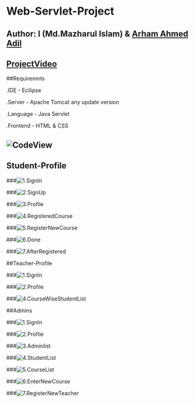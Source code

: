 # Web-Servlet-Project
## Author:  I  (Md.Mazharul Islam) & [Arham Ahmed Adil](https://github.com/marhamaa)

## [ProjectVideo](https://youtu.be/j6jQyXXqHB8?si=ypC674q_TBZNl8L6)

##Requiremnts

.IDE - Ecilipse

.Server - Apache Tomcat any update version

.Language - Java Servlet

.Frontend - HTML & CSS

## ![CodeView](Servlet-images/1.jpg)


## Student-Profile

###![1.SignIn](Servlet-images/2.jpg)

###![2.SignUp](Servlet-images/3.jpg)

###![3.Profile](Servlet-images/5.jpg)

###![4.RegisteredCourse](Servlet-images/6.jpg)

###![5.RegisterNewCourse](Servlet-images/7.jpg)

###![6.Done](Servlet-images/8.jpg)

###![7.AfterRegistered](Servlet-images/9.jpg)

##Teacher-Profile

###![1.SignIn](Servlet-images/10.jpg)

###![2.Profile](Servlet-images/11.jpg)

###![4.CourseWiseStudentList](Servlet-images/12.jpg)

##Admins

###![1.SignIn](Servlet-images/13.jpg)

###![2.Profile](Servlet-images/14.jpg)

###![3.Adminlist](Servlet-images/15.jpg)

###![4.StudentList](Servlet-images/17.jpg)

###![5.CourseList](Servlet-images/18.jpg)

###![6.EnterNewCourse](Servlet-images/19.jpg)

###![7.RegisterNewTeacher](Servlet-images/20.jpg)
